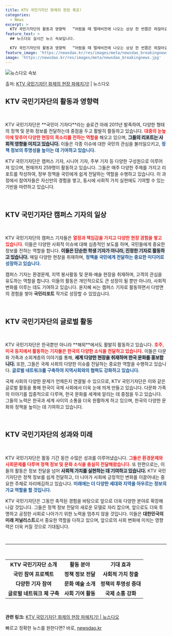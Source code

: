 ```yaml
---
title: KTV 국민기자단 화제의 현장 폭로!
categories:
  - News
excerpt: >
  KTV 국민기자단의 활동과 영향력   “어렸을 때 텔레비전에 나오는 상상 한 번쯤은 하잖아요. 호기심 가득한…
feature_text: >
  ## 뉴스다오 실시간 뉴스 속보입니다.

  KTV 국민기자단의 활동과 영향력   “어렸을 때 텔레비전에 나오는 상상 한 번쯤은 하잖아요. 호기심 가득한…
feature_image: 'https://newsdao.kr/res/images/meta/newsdao_breakingnews.jpg'
image: 'https://newsdao.kr/res/images/meta/newsdao_breakingnews.jpg'
---
```


![뉴스다오 속보](https://newsdao.kr/res/images/meta/newsdao_breakingnews.jpg)

<p>출처: <a href="https://newsdao.kr/4881" rel="dofollow">KTV 국민기자단 화제의 현장 파헤치기!</a> | 뉴스다오</p>

<h2 data-ke-size="size26">KTV 국민기자단의 활동과 영향력</h2>

<p data-ke-size="size16">&nbsp;</p>  
KTV 국민기자단은 **국민이 기자다**라는 슬로건 아래 2011년 발족하여, 다양한 형태의 정책 및 문화 정보를 전달하는데 중점을 두고 활발히 활동하고 있습니다. <b><span style="color: #ee2323;">대중의 눈높이에 맞추어 다양한 현장의 목소리를 전하는 역할을</span></b> 해오고 있으며, <b><span style="background-color: #21538527;">그들의 리포트는 사회적 영향을 미치고 있습니다.</span></b> 이들은 각종 이슈에 대한 국민의 관심을 불러일으키고, <b><span style="color: #1a5490;">정책 정보의 투명성을 높이는 데 기여하고 있습니다.</span></b>  

KTV 국민기자단은 캠퍼스 기자, 시니어 기자, 주부 기자 등 다양한 구성원으로 이루어져 있으며, 현재까지 259명이 활동하고 있습니다. 그들은 매주 다양한 주제를 가지고 리포트를 작성하여, 정부 정책을 국민에게 쉽게 전달하는 역할을 수행하고 있습니다. 이 과정에서 참여자들은 자신만의 경험을 쌓고, 동시에 사회적 가치 실현에도 기여할 수 있는 기반을 마련하고 있습니다.  

<p data-ke-size="size16">&nbsp;</p>  
<h2 data-ke-size="size26">KTV 국민기자단 캠퍼스 기자의 일상</h2>

<p data-ke-size="size16">&nbsp;</p>  
KTV 국민기자단의 캠퍼스 기자들은 <b><span style="color: #ee2323;">열정과 책임감을 가지고 다양한 현장 경험을 쌓고 있습니다.</span></b> 이들은 다양한 사회적 이슈에 대해 심층적인 보도를 하며, 국민들에게 중요한 정보를 전하는 역할을 합니다. <b><span style="background-color: #21538527;">이들은 단순한 학생 기자가 아니라, 진정한 기자로 활동하고 있습니다.</span></b> 매일 다양한 현장을 취재하며, <b><span style="color: #1a5490;">정책을 국민에게 전달하는 중요한 미디어로 성장하고 있습니다.</span></b>  

캠퍼스 기자는 환경문제, 지역 봉사활동 및 문화·예술 현장을 취재하며, 고객의 관심을 유도하는 역할을 합니다. 이들의 활동은 개인적으로도 큰 성장이 될 뿐만 아니라, 사회적 변화를 이루는 데도 기여하고 있습니다. 윤지혜 씨는 캠퍼스 기자로 활동하면서 다방면의 경험을 쌓아 **국민리포트** 작가로 성장할 수 있었습니다.  

<p data-ke-size="size16">&nbsp;</p>  
<h2 data-ke-size="size26">KTV 국민기자단의 글로벌 활동</h2>

<p data-ke-size="size16">&nbsp;</p>  
KTV 국민기자단은 한국뿐만 아니라 **해외**에서도 활발히 활동하고 있습니다. <b><span style="color: #ee2323;">호주, 미국 등지에서 활동하는 기자들은 한국의 다양한 소식을 전달하고 있습니다.</span></b> 이들은 다문화 가족과 소외계층의 이야기를 통해, <b><span style="background-color: #21538527;">세계 다양한 현장을 취재하며 한국 문화를 홍보합니다.</span></b> 또한, 그들은 국제 사회의 다양한 이슈를 전달하는 중요한 역할을 수행하고 있습니다. <b><span style="color: #1a5490;">글로벌 네트워크를 구축하여 지역사회와의 협력도 강화하고 있습니다.</span></b>  

국제 사회의 다양한 문제가 언제든지 연결될 수 있으므로, KTV 국민기자단은 이와 같은 글로벌 활동을 통해 한국이 국제 사회에서 더욱 눈에 띄게 만들고 있습니다. 다문화 가족의 이야기를 집중적으로 다루며, 한국 문화를 세계에 알리는 데 중점을 두고 있습니다. 그들의 노력은 한국과 세계 사이의 소통을 더욱 원활하게 하고 있으며, 한국의 다양한 문화와 정책을 높이는 데 기여하고 있습니다.  

<p data-ke-size="size16">&nbsp;</p>  
<h2 data-ke-size="size26">KTV 국민기자단의 성과와 미래</h2>

<p data-ke-size="size16">&nbsp;</p>  
KTV 국민기자단은 활동 기간 동안 수많은 성과를 이루어냈습니다. <b><span style="color: #ee2323;">그들은 환경문제와 사회문제를 다루며 정책 정보 및 문화 소식을 충실히 전달해왔습니다.</span></b> 또 한편으로는, 이들의 활동은 정보 전달을 넘어 <b><span style="background-color: #21538527;">사회적 가치를 실현하는 데 기여하고 있습니다.</span></b> KTV 국민기자단은 정책 정보를 쉽게 전달하고, 더 나아가 사회에 긍정적인 변화를 이끌어내는 중요한 주체로 자리매김하고 있습니다. <b><span style="color: #1a5490;">미래에는 더 다양한 세대와 지역을 아우르는 정보의 가교 역할을 할 것입니다.</span></b>  

KTV 국민기자단은 그동안 축적된 경험을 바탕으로 앞으로 더욱 다양한 분야로 확장해 나갈 것입니다. 그들은 정책 정보 전달의 새로운 모델로 자리 잡으며, 앞으로도 더욱 투명하고 공정한 사회로 나아가기 위한 노력을 멈추지 않을 것입니다. 이들은 **대한민국의 미래 저널리스트**로서 중요한 역할을 다하고 있으며, 앞으로의 사회 변화에 미치는 영향력은 더욱 커질 것으로 기대됩니다.  

<p data-ke-size="size16">&nbsp;</p> 
<hr>
<p data-ke-size="size16">&nbsp;</p>  
<table>
<tr>
<td style="text-align: center; height: 17px;"><b>KTV 국민기자단 소개</b></td>
<td style="text-align: center; height: 17px;"><b>활동 분야</b></td>
<td style="text-align: center; height: 17px;"><b>기대 효과</b></td>
</tr>
<tr>
<td style="text-align: center; height: 17px;"><b>국민 참여 프로젝트</b></td>
<td style="text-align: center; height: 17px;"><b>정책 정보 전달</b></td>
<td style="text-align: center; height: 17px;"><b>사회적 가치 창출</b></td>
</tr>
<tr>
<td style="text-align: center; height: 17px;"><b>다양한 기자 참여</b></td>
<td style="text-align: center; height: 17px;"><b>문화 예술 소개</b></td>
<td style="text-align: center; height: 17px;"><b>정책의 투명성 증대</b></td>
</tr>
<tr>
<td style="text-align: center; height: 17px;"><b>글로벌 네트워크 체 구축</b></td>
<td style="text-align: center; height: 17px;"><b>사회 기여 활동</b></td>
<td style="text-align: center; height: 17px;"><b>국제 소통 강화</b></td>
</tr>
</table>
<p data-ke-size="size16">&nbsp;</p>  
<p data-ke-size="size16"><b>관련 링크:</b> <a href="https://newsdao.kr/4881">KTV 국민기자단 화제의 현장 파헤치기! | 뉴스다오</a></p> 

빠르고 정확한 뉴스를 원한다면? 바로, <a href="https://newsdao.kr" rel="dofollow">newsdao.kr</a>


